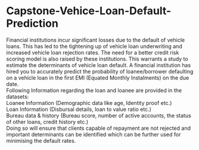 # Capstone-Vehice-Loan-Default-Prediction

Financial institutions incur significant losses due to the default of vehicle loans. This has led to the tightening up of vehicle loan underwriting and increased vehicle loan rejection rates. The need for a better credit risk scoring model is also raised by these institutions. This warrants a study to estimate the determinants of vehicle loan default. A financial institution has hired you to accurately predict the probability of loanee/borrower defaulting on a vehicle loan in the first EMI (Equated Monthly Instalments) on the due date.
<br>
Following Information regarding the loan and loanee are provided in the datasets:
<br>
Loanee Information (Demographic data like age, Identity proof etc.)
<br>
Loan Information (Disbursal details, loan to value ratio etc.)
<br>
Bureau data & history (Bureau score, number of active accounts, the status of other loans, credit history etc.)
<br>
Doing so will ensure that clients capable of repayment are not rejected and important determinants can be identified which can be further used for minimising the default rates.
